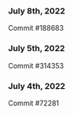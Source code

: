 ### July 8th, 2022

Commit #188683

### July 5th, 2022

Commit #314353


### July 4th, 2022

Commit #72281
